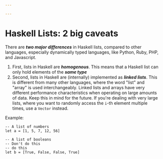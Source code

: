 ```yaml
---

---
```

# Haskell Lists: 2 big caveats

There are **_two major differences_** in Haskell lists, compared to other languages, especially dynamically typed languages, like Python, Ruby, PHP, and Javascript.

1. First, lists in Haskell are **_homogenous_**. This means that a Haskell list can only hold elements of the **_same type_**
2. Second, lists in Haskell are (internally) implemented as **_linked lists_**. This is different from many other languages, where the word "list" and "array" is used interchangeably. Linked lists and arrays have very different performance characteristics when operating on large amounts of data. Keep this in mind for the future. If you're dealing with very large lists, where you want to randomly access the `i`-th element multiple times, use a `Vector` instead.

Example:

    -- A list of numbers
    let a = [1, 5, 7, 12, 56]
    
    -- A list of booleans
    -- Don't do this
    -- do this
    let b = [True, False, False, True]